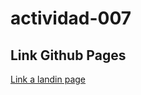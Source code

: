 # actividad-007

## Link Github Pages

[Link a landin page](https://gsalinase.github.io/landing-desafio/)
